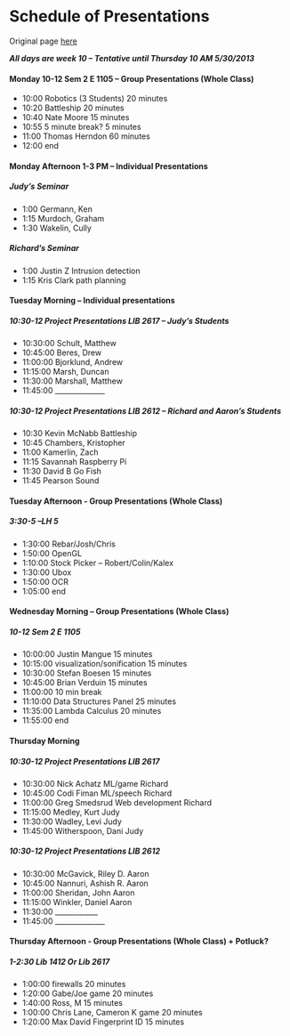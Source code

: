 Schedule of Presentations
=========================
Original page [here](http://blogs.evergreen.edu/cpat/presentation-schedule/)

***All days are week 10 – Tentative until Thursday 10 AM 5/30/2013***

#### Monday 10-12 Sem 2 E 1105 – Group Presentations (Whole Class)

* 10:00 Robotics (3 Students) 20 minutes
* 10:20 Battleship 20 minutes
* 10:40 Nate Moore 15 minutes
* 10:55 5 minute break? 5 minutes
* 11:00 Thomas Herndon 60 minutes
* 12:00 end

#### Monday Afternoon 1-3 PM – Individual Presentations

##### Judy’s Seminar
* 1:00 Germann, Ken
* 1:15 Murdoch, Graham
* 1:30 Wakelin, Cully

##### Richard’s Seminar
* 1:00 Justin Z Intrusion detection
* 1:15 Kris Clark path planning

#### Tuesday Morning – Individual presentations

##### 10:30-12 Project Presentations LIB 2617 – Judy’s Students
* 10:30:00 Schult, Matthew
* 10:45:00 Beres, Drew
* 11:00:00 Bjorklund, Andrew
* 11:15:00 Marsh, Duncan
* 11:30:00 Marshall, Matthew
* 11:45:00 ______________

##### 10:30-12 Project Presentations LIB 2612 – Richard and Aaron’s Students
* 10:30 Kevin McNabb Battleship
* 10:45 Chambers, Kristopher
* 11:00 Kamerlin, Zach
* 11:15 Savannah Raspberry Pi
* 11:30 David B Go Fish
* 11:45 Pearson Sound

#### Tuesday Afternoon - Group Presentations (Whole Class)

##### 3:30-5 –LH 5
* 1:30:00 Rebar/Josh/Chris
* 1:50:00 OpenGL
* 1:10:00 Stock Picker – Robert/Colin/Kalex
* 1:30:00 Ubox
* 1:50:00 OCR
* 1:05:00 end

#### Wednesday Morning –  Group Presentations (Whole Class)

##### 10-12 Sem 2 E 1105
* 10:00:00 Justin Mangue 15 minutes
* 10:15:00 visualization/sonification 15 minutes
* 10:30:00 Stefan Boesen 15 minutes
* 10:45:00 Brian Verduin 15 minutes
* 11:00:00 10 min break
* 11:10:00 Data Structures Panel 25 minutes
* 11:35:00 Lambda Calculus 20 minutes
* 11:55:00 end

#### Thursday Morning

##### 10:30-12 Project Presentations LIB 2617
* 10:30:00 Nick Achatz ML/game Richard
* 10:45:00 Codi Fiman ML/speech Richard
* 11:00:00 Greg Smedsrud Web development Richard
* 11:15:00 Medley, Kurt Judy
* 11:30:00 Wadley, Levi Judy
* 11:45:00 Witherspoon, Dani Judy

##### 10:30-12 Project Presentations LIB 2612
* 10:30:00 McGavick, Riley D. Aaron
* 10:45:00 Nannuri, Ashish R. Aaron
* 11:00:00 Sheridan, John Aaron
* 11:15:00 Winkler, Daniel Aaron
* 11:30:00 ____________
* 11:45:00 ______________

#### Thursday Afternoon - Group Presentations (Whole Class) + Potluck? 

##### 1-2:30 Lib 1412 Or Lib 2617
* 1:00:00 firewalls 20  minutes
* 1:20:00 Gabe/Joe game 20  minutes
* 1:40:00 Ross, M 15  minutes
* 1:00:00 Chris Lane, Cameron K game  20  minutes
* 1:20:00 Max David Fingerprint ID 15  minutes
